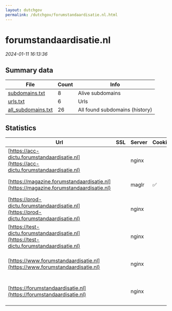 ```yaml
---
layout: dutchgov
permalink: /dutchgov/forumstandaardisatie.nl.html
---
```



# forumstandaardisatie.nl
*2024-01-11 16:13:36*
## Summary data


| File       | Count | Info |
|------------|-------|------|
|[subdomains.txt](/data/forumstandaardisatie.nl/subdomains.txt)|8|Alive subdomains|
|[urls.txt](/data/forumstandaardisatie.nl/urls.txt)|6|Urls|
|[all_subdomains.txt](/data/forumstandaardisatie.nl/all_subdomains.txt)|26|All found subdomains (history)|


## Statistics


| Url | SSL | Server | Cookie | HSTS | CSP | XFO | XXP | RP | Tech |Title |
|------------|-------|------|------|------|------|------|------|------|------|------|
|[https://acc-dictu.forumstandaardisatie.nl](https://acc-dictu.forumstandaardisatie.nl)| |nginx| | | | | | :white_check_mark: |Basic Nginx|401 Authorizatio...|
|[https://magazine.forumstandaardisatie.nl](https://magazine.forumstandaardisatie.nl)| |maglr|:white_check_mark: |:white_check_mark: | | | | :white_check_mark: |HSTS HTTP/3 PHP|Error|
|[https://prod-dictu.forumstandaardisatie.nl](https://prod-dictu.forumstandaardisatie.nl)| |nginx| | | | | | :white_check_mark: |Basic Nginx|401 Authorizatio...|
|[https://test-dictu.forumstandaardisatie.nl](https://test-dictu.forumstandaardisatie.nl)| |nginx| | | | | | :white_check_mark: |Basic Nginx|401 Authorizatio...|
|[https://www.forumstandaardisatie.nl](https://www.forumstandaardisatie.nl)| |nginx| |:white_check_mark: |:warning: | :white_check_mark: | :white_check_mark: | :white_check_mark: |Drupal:10 HSTS Nginx PHP|Home | Forum Sta...|
|[https://forumstandaardisatie.nl](https://forumstandaardisatie.nl)| |nginx| |:white_check_mark: |:warning: | :white_check_mark: | :white_check_mark: | :white_check_mark: |Drupal:10 HSTS Nginx PHP|Home | Forum Sta...|